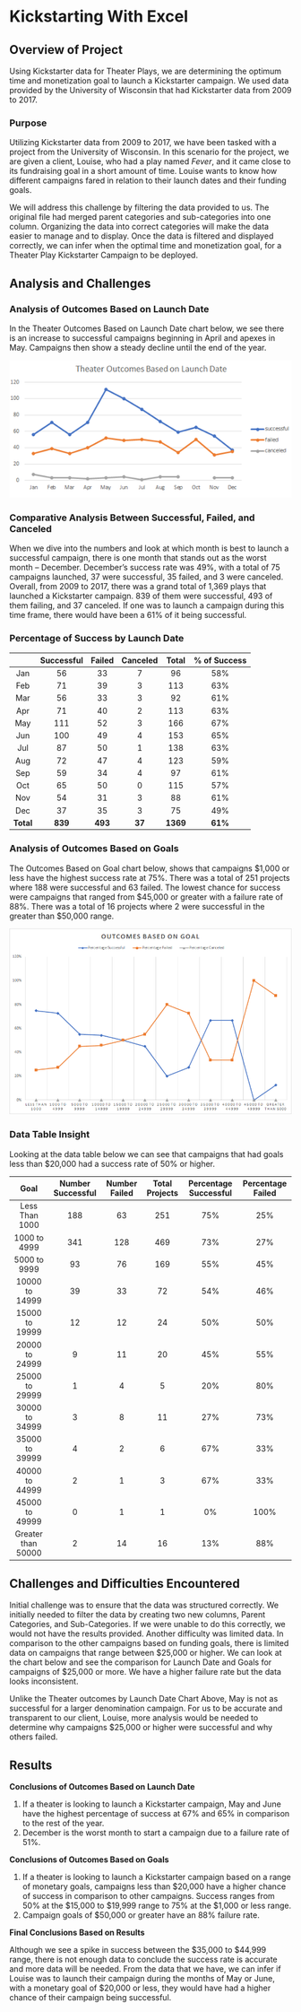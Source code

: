 # Kickstarting With Excel


## Overview of Project


Using Kickstarter data for Theater Plays, we are determining the optimum time and monetization goal to launch a Kickstarter campaign. We used data provided by the University of Wisconsin that had Kickstarter data from 2009 to 2017. 


### Purpose


Utilizing Kickstarter data from 2009 to 2017, we have been tasked with a project from the University of Wisconsin. In this scenario for the project, we are given a client, Louise, who had a play named _*Fever*_, and it came close to its fundraising goal in a short amount of time. Louise wants to know how different campaigns fared in relation to their launch dates and their funding goals. 


We will address this challenge by filtering the data provided to us. The original file had merged parent categories and sub-categories into one column. Organizing the data into correct categories will make the data easier to manage and to display.
Once the data is filtered and displayed correctly, we can infer when the optimal time and monetization goal, for a Theater Play Kickstarter Campaign to be deployed.  
## Analysis and Challenges


### Analysis of Outcomes Based on Launch Date


In the Theater Outcomes Based on Launch Date chart below, we see there is an increase to successful campaigns beginning in April and apexes in May. Campaigns then show a steady decline until the end of the year. 


![Theater Outcomes vs launch](https://github.com/Azrand/kickstarter-analysis/blob/main/resources/Theater_Outcomes_vs_Launch.png)

 
### Comparative Analysis Between Successful, Failed, and Canceled


When we dive into the numbers and look at which month is best to launch a successful campaign, there is one month that stands out as the worst month – December. December’s success rate was 49%, with a total of 75 campaigns launched, 37 were successful, 35 failed, and 3 were canceled. 
Overall, from 2009 to 2017, there was a grand total of 1,369 plays that launched a Kickstarter campaign. 839 of them were successful, 493 of them failing, and 37 canceled. If one was to launch a campaign during this time frame, there would have been a 61% of it being successful.

### Percentage of Success by Launch Date


| | Successful | Failed | Canceled | Total | % of Success |
| :---: | :---: | :---: | :---: | :---: | :---: |
| Jan |	56 | 33 |	7 |	96	| 58% |
| Feb |	71 | 39 |	3	| 113	| 63% |
| Mar |	56 | 33 |	3	| 92 | 61% |
| Apr	| 71 | 40 | 2 |	113 |63% |
| May	| 111 | 52 | 3 | 166 |67% |
| Jun	| 100 |	49 | 4 | 153 |65% |
| Jul	| 87 | 50	| 1	| 138	| 63% |
| Aug	| 72 | 47 |	4	| 123 | 59% |
| Sep	| 59 | 34 |	4	| 97 | 61% |
| Oct	| 65 | 50 |	0 | 115 | 57% |
| Nov	| 54 | 31 |	3	| 88 | 61% |
| Dec	| 37 | 35 |	3	| 75 |49% |
| **Total** | **839** | **493** | **37** | **1369** | **61%** |

### Analysis of Outcomes Based on Goals


The Outcomes Based on Goal chart below, shows that campaigns $1,000 or less have the highest success rate at 75%. There was a total of 251 projects where 188 were successful and 63 failed. The lowest chance for success were campaigns that ranged from $45,000 or greater with a failure rate of 88%. There was a total of 16 projects where 2 were successful in the greater than $50,000 range.  
 

![Outcomes Based on Goals](https://github.com/Azrand/kickstarter-analysis/blob/main/resources/Outcomes_vs_Goals.png)

### Data Table Insight


Looking at the data table below we can see that campaigns that had goals less than $20,000 had a success rate of 50% or higher. 


|Goal|Number Successful|Number Failed|Total Projects|	Percentage Successful|Percentage Failed|
| :---: | :---: | :---: | :---: | :---: | :---: |
|Less Than 1000|	188|	63		|251	|75%	|25%|	
|1000 to 4999|	341|	128	|469|	73%	|27%	|
|5000 to 9999|	93|	76		|169|	55%	|45%	|
|10000 to 14999|	39|	33	|72	|54%	|46%	|
|15000 to 19999|	12|	12	|24	|50%	|50%	|
|20000 to 24999|	9	|11	|	20	|45%|	55%|
|25000 to 29999|	1	|4	|5	|20%	|80%	|
|30000 to 34999|	3|	8		|11	|27%	|73%	|
|35000 to 39999|	4|	2		|6	|67%	|33%	|
|40000 to 44999|	2|	1		|3	|67%|	33%|
|45000 to 49999|	0	|1	|	1	|0%	|100%	|
|Greater than 50000|	2|	14	|	16|	13%|	88%	|


## Challenges and Difficulties Encountered


Initial challenge was to ensure that the data was structured correctly. We initially needed to filter the data by creating two new columns, Parent Categories, and Sub-Categories. If we were unable to do this correctly, we would not have the results provided. 
Another difficulty was limited data. In comparison to the other campaigns based on funding goals, there is limited data on campaigns that range between $25,000 or higher. We can look at the chart below and see the comparison for Launch Date and Goals for campaigns of $25,000 or more. We have a higher failure rate but the data looks inconsistent. 


Unlike the Theater outcomes by Launch Date Chart Above, May is not as successful for a larger denomination campaign. For us to be accurate and transparent to our client, Louise, more analysis would be needed to determine why campaigns $25,000 or higher were successful and why others failed.
 
## Results


**Conclusions of Outcomes Based on Launch Date**


1.	If a theater is looking to launch a Kickstarter campaign, May and June have the highest percentage of success at 67% and 65% in comparison to the rest of the year. 
2.	December is the worst month to start a campaign due to a failure rate of 51%. 


**Conclusions of Outcomes Based on Goals**


1.	If a theater is looking to launch a Kickstarter campaign based on a range of monetary goals, campaigns less than $20,000 have a higher chance of success in comparison to other campaigns. Success ranges from 50% at the $15,000 to $19,999 range to 75% at the $1,000 or less range.
2.	Campaign goals of $50,000 or greater have an 88% failure rate.


**Final Conclusions Based on Results**


Although we see a spike in success between the $35,000 to $44,999 range, there is not enough data to conclude the success rate is accurate and more data will be needed. From the data that we have, we can infer if Louise was to launch their campaign during the months of May or June, with a monetary goal of $20,000 or less, they would have had a higher chance of their campaign being successful. 


